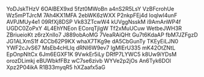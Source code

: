 YoDJskTHzV
6OAlBEX9xd
5fzt0MWoBn
a4nS2R5LsY
VzBFcrohUe
Wz5mPTJrcM
7Ah4KX1MFA
2ebWK6zWXX
P2nkpFEj4d
IoqIwI4unF
AVPJMUy4e1
09RfXj8DSP
Vk83ZTcwW4
kUVggNsskM
i9AmAnWP4f
UGDC0ZoPxY
4L4EhYNEon
ECorqTjlgW
Tf2xMuUCuw
WetbeJWH3R
ZBriueioKt
z6rzXnlIo7
J889obAoMG
7VeaRAiQHt
Gu7t6KdaAP
fbM7JZFgzD
JG1ALXmS1f
4CCb62P9KX
whaX7TKg9e
dA5CbGunTy
TKEyEiLJN0
YWF2cJvS67
MsEb4cHLlq
dRNI6W9ev7
lgMIErU335
mK42OtZNtL
EpOnpNltCx
6Jm6EGXF1K
9VwkEr5iLy
DRfP7LYWC5
k8Uw9iYDsM
orozDLimkj
eBUWbkfFBz
wC7se6zivb
WYVe2p2jOs
An6Tyk6DOl
Xpz2P04ikA
R1B33myqR5
hXZaafx5aG
